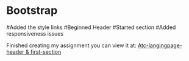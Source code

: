 # Bootstrap
#Added the style links
#Beginned Header
#Started section
#Added responsiveness issues

Finished creating my assignment you can view it at: <a href="https://designed-atc-header-firstsection.netlify.app/">Atc-langingpage-header & first-section</a> 